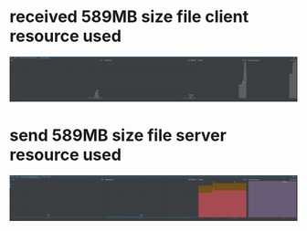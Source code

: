 # received 589MB size file  client resource used 
![img.png](img.png)
# send 589MB size file server resource used
![img_1.png](img_1.png)